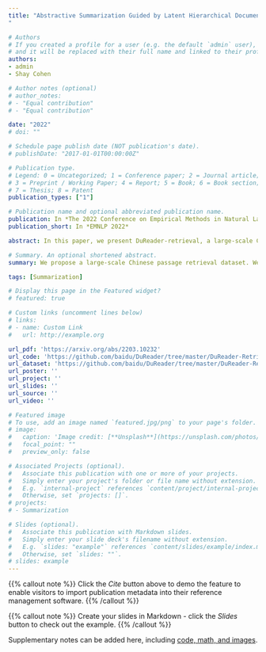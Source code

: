 ```yaml
---
title: "Abstractive Summarization Guided by Latent Hierarchical Document Structure
"

# Authors
# If you created a profile for a user (e.g. the default `admin` user), write the username (folder name) here 
# and it will be replaced with their full name and linked to their profile.
authors:
- admin
- Shay Cohen

# Author notes (optional)
# author_notes:
# - "Equal contribution"
# - "Equal contribution"

date: "2022"
# doi: ""

# Schedule page publish date (NOT publication's date).
# publishDate: "2017-01-01T00:00:00Z"

# Publication type.
# Legend: 0 = Uncategorized; 1 = Conference paper; 2 = Journal article;
# 3 = Preprint / Working Paper; 4 = Report; 5 = Book; 6 = Book section;
# 7 = Thesis; 8 = Patent
publication_types: ["1"]

# Publication name and optional abbreviated publication name.
publication: In *The 2022 Conference on Empirical Methods in Natural Language Processing*
publication_short: In *EMNLP 2022*

abstract: In this paper, we present DuReader-retrieval, a large-scale Chinese dataset for passage retrieval. DuReader-retrieval contains more than 90K queries and over 8M unique passages from Baidu search. To ensure the quality of our benchmark and address the shortcomings in other existing datasets, we (1) reduce the false negatives in development and testing sets by pooling the results from multiple retrievers with human annotations, (2) and remove the training queries that are semantically similar to the development and testing queries. Additionally, we provide two out-of-domain testing sets for cross-domain evaluation, as well as a cross-lingual set that has been manually translated for cross-lingual retrieval. The experiments demonstrate that DuReader-retrieval is challenging and there is still plenty of room for improvement, e.g. salient phrase and syntax mismatch between query and paragraph. These experimental results show that the dense retriever does not generalize well across domains, and cross-lingual retrieval is essentially challenging. DuReader-retrieval is publicly available.

# Summary. An optional shortened abstract.
summary: We propose a large-scale Chinese passage retrieval dataset. We mainly try to improve the problems that exist in popular English dataset, such as false negatives and testing data leakage, which have been proved to hinder the evaluation of neural retrieval models based on pre-trained language models. In addition, we select and provide two out-of-domain evaluation sets and a Chinese-English cross-lingual retrieval set to facilitate the evaluation of corresponding subtasks. Experiments and analyses of baselines show that passage retrieval is still challenging, e.g., weak domain generalization, factual consistency, grammatical consistency, etc. are still challenging for the recent neural retrieval models.

tags: [Summarization]

# Display this page in the Featured widget?
# featured: true

# Custom links (uncomment lines below)
# links:
# - name: Custom Link
#   url: http://example.org

url_pdf: 'https://arxiv.org/abs/2203.10232'
url_code: 'https://github.com/baidu/DuReader/tree/master/DuReader-Retrieval'
url_dataset: 'https://github.com/baidu/DuReader/tree/master/DuReader-Retrieval'
url_poster: ''
url_project: ''
url_slides: ''
url_source: ''
url_video: ''

# Featured image
# To use, add an image named `featured.jpg/png` to your page's folder. 
# image:
#   caption: 'Image credit: [**Unsplash**](https://unsplash.com/photos/pLCdAaMFLTE)'
#   focal_point: ""
#   preview_only: false

# Associated Projects (optional).
#   Associate this publication with one or more of your projects.
#   Simply enter your project's folder or file name without extension.
#   E.g. `internal-project` references `content/project/internal-project/index.md`.
#   Otherwise, set `projects: []`.
# projects:
# - Summarization

# Slides (optional).
#   Associate this publication with Markdown slides.
#   Simply enter your slide deck's filename without extension.
#   E.g. `slides: "example"` references `content/slides/example/index.md`.
#   Otherwise, set `slides: ""`.
# slides: example
---
```


{{% callout note %}}
Click the *Cite* button above to demo the feature to enable visitors to import publication metadata into their reference management software.
{{% /callout %}}

{{% callout note %}}
Create your slides in Markdown - click the *Slides* button to check out the example.
{{% /callout %}}

Supplementary notes can be added here, including [code, math, and images](https://wowchemy.com/docs/writing-markdown-latex/).
